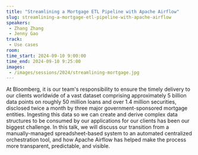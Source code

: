 ```yaml
---
title: "Streamlining a Mortgage ETL Pipeline with Apache Airflow"
slug: streamlining-a-mortgage-etl-pipeline-with-apache-airflow
speakers:
 - Zhang Zhang
 - Jenny Gao
track:
 - Use cases
room: 
time_start: 2024-09-10 9:00:00
time_end: 2024-09-10 9:25:00
images:
 - /images/sessions/2024/streamlining-mortgage.jpg 
---
```


At Bloomberg, it is our team's responsibility to ensure the timely delivery to our clients worldwide of a vast dataset comprising approximately 5 billion data points on roughly 50 million loans and over 1.4 million securities, disclosed twice a month by three major government-sponsored mortgage entities. Ingesting this data so we can create and derive complex data structures to be consumed by our applications for our clients has been our biggest challenge. In this talk, we will discuss our transition from a manually-managed spreadsheet-based system to an automated centralized orchestration tool, and how Apache Airflow has helped make the process more transparent, predictable, and visible.